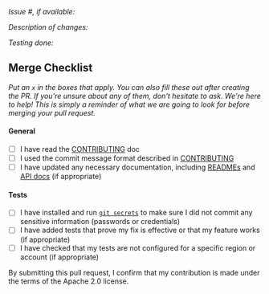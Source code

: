 *Issue #, if available:*

*Description of changes:*

*Testing done:*

## Merge Checklist

_Put an `x` in the boxes that apply. You can also fill these out after creating the PR. If you're unsure about any of them, don't hesitate to ask. We're here to help! This is simply a reminder of what we are going to look for before merging your pull request._

#### General

- [ ] I have read the [CONTRIBUTING](https://github.com/awslabs/braket-jl/blob/main/CONTRIBUTING.md) doc
- [ ] I used the commit message format described in [CONTRIBUTING](https://github.com/awslabs/braket-jl/blob/main/CONTRIBUTING.md#commit-your-change)
- [ ] I have updated any necessary documentation, including [READMEs](https://github.com/awslabs/braket-jl/blob/main/README.md) and [API docs](https://github.com/awslabs/braket-jl/blob/main/CONTRIBUTING.md#documentation-guidelines) (if appropriate)

#### Tests

- [ ] I have installed and run [`git secrets`](https://github.com/awslabs/git-secrets) to make sure I did not commit any sensitive information (passwords or credentials)
- [ ] I have added tests that prove my fix is effective or that my feature works (if appropriate)
- [ ] I have checked that my tests are not configured for a specific region or account (if appropriate)

By submitting this pull request, I confirm that my contribution is made under the terms of the Apache 2.0 license.
